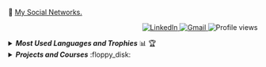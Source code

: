 
:link: <a href="https://linktr.ee/George.Mac">My Social Networks.</a>

<p align="right">
    <a href="https://www.linkedin.com/in/george-macedo-074569120/">
        <img 
             src="https://img.shields.io/badge/-LinkedIn-blue?style=flat-square&logo=Linkedin&logoColor=white" 
             title="My Social Network" 
             alt="LinkedIn"
        >
    </a>
    <a href="mailto:destorm001@gmail.com">
        <img 
             src="https://img.shields.io/badge/-Gmail-c14438?style=flat-square&logo=Gmail&logoColor=white" 
             title="Send me an email" 
             alt="Gmail"
        >
    </a>
    <img 
         src="https://komarev.com/ghpvc/?username=GeorgeLMac&label=Profile%20views&color=0e75b6&style=flat-square&color=yellow" 
         title="Profile views" 
         alt="Profile views"
    >
</p>

<details title="Most Used Languages and Trophies" align="left">
    <br />
    <summary align="left"><strong><i>Most Used Languages and Trophies</i></strong> 📊 🏆</summary>
    <img 
         src="https://github-readme-stats.vercel.app/api/top-langs/?username=GeorgeLMac&langs_count=8&layout=compact&theme=gruvbox" 
         width="40%"           
    />
 
</details>

<details title="Projects and Courses">
    <summary align="left"><strong><i>Projects and Courses</i></strong> :floppy_disk:</summary>
    <br />
    <!-- Projects -->
    <table border=1 title="Projects">
        <tr>
            <th colspan="4" align="center">Projects</th>
        </tr>
        <tr>
            <th>Name</th>
            <th>Website</th>
            <th>Languages</th>
        </tr>
        <!-- HTML5 -->
        <tr>
            <td><a href="https://georgelmac.github.io/curriculum/" title="Personal Portfolio Website">Personal Portfolio Website</a></td>
            <td align="center"><a href="https://georgelmac.github.io/curriculum/" title="Personal Portfolio Website">:globe_with_meridians:</a></td>
            <td align="left"><a href="#"><img src="https://img.shields.io/badge/html5-%23E34F26.svg?style=for-the-badge&logo=html5&logoColor=white" title="HTML5"></a><br><a href="#"><img src="https://img.shields.io/badge/css3-%231572B6.svg?style=for-the-badge&logo=css3&logoColor=white" title="CSS3"></a><br><a href="#"><img src="https://img.shields.io/badge/javascript-%23323330.svg?style=for-the-badge&logo=javascript&logoColor=%23F7DF1E" title="JavaScript"></a>
            </td>
        </tr>
        <!-- HTML5 -->
        <!-- JavaScript -->
         <tr>
            <td><a href="https://georgelmac.github.io/Reachdashboard/" title="dt money">React Dashboard</a></td>
            <td align="center"><a href="https://georgelmac.github.io/Reachdashboard/" title="dt money">:globe_with_meridians:</a></td>
            <td align="left">
                <a href="#"><img src="https://img.shields.io/badge/react-%2320232a.svg?style=for-the-badge&logo=react&logoColor=%2361DAFB" title="React"></a>
            </td>
        </tr>
        <!-- JavaScript -->
        <!-- React -->
        <tr>
            <td><a href="https://github.com/GeorgeLMac/covid19-react" title="COVID-19">COVID-19</a></td>
            <td align="center"><a href="https://github.com/GeorgeLMac/covid19-react" title="COVID-19">:globe_with_meridians:</a></td>
            <td align="left">
                <a href="#"><img src="https://img.shields.io/badge/react-%2320232a.svg?style=for-the-badge&logo=react&logoColor=%2361DAFB" title="React"></a>
            </td>
        </tr>
      

  <!-- Use a <br> tag to ensure the content below the image starts on a new line -->

  
  <!-- Wrap the image in a <div> to control the alignment -->
  <div style="float: right;">
    <a href="#">
      <img 
           src="https://i.imgur.com/yStOhwK.png" 
           width="1075px" 
           height="395px" 
           title="day++" 
           alt="Routine"
      >
    </a>
  </div>
  
  <!-- Other content -->

   

</details>


